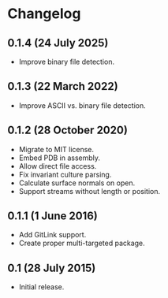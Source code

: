 Changelog
=========

## 0.1.4 (24 July 2025)

- Improve binary file detection.

## 0.1.3 (22 March 2022)

- Improve ASCII vs. binary file detection.

## 0.1.2 (28 October 2020)

- Migrate to MIT license.
- Embed PDB in assembly.
- Allow direct file access.
- Fix invariant culture parsing.
- Calculate surface normals on open.
- Support streams without length or position.

## 0.1.1 (1 June 2016)

- Add GitLink support.
- Create proper multi-targeted package.

## 0.1 (28 July 2015)

- Initial release.

